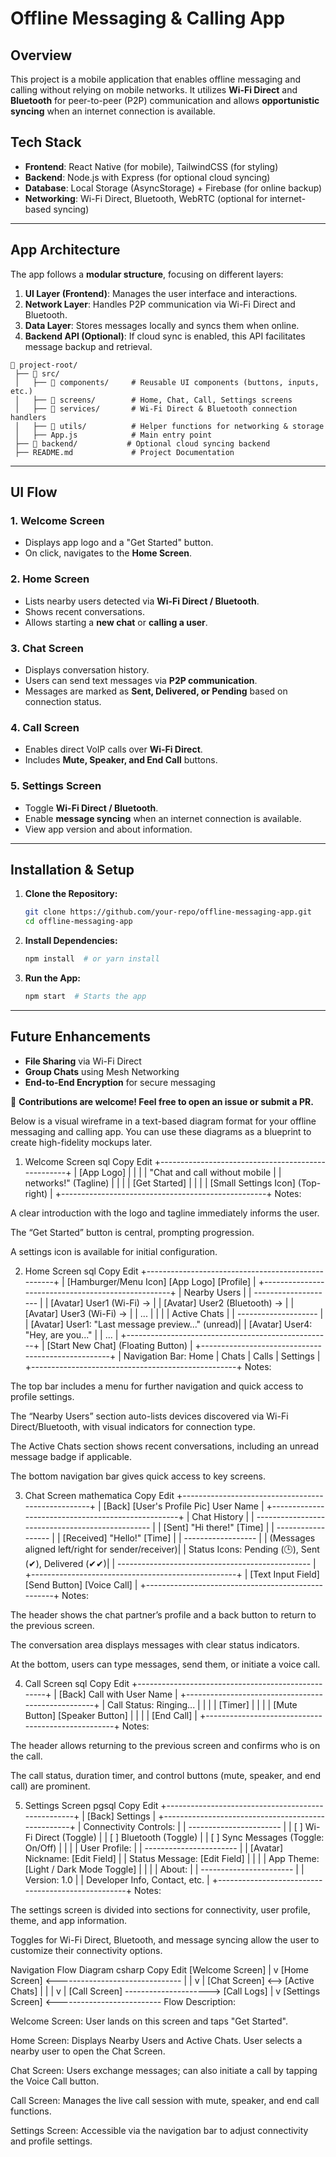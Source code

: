 # Offline Messaging & Calling App

## Overview
This project is a mobile application that enables offline messaging and calling without relying on mobile networks. It utilizes **Wi-Fi Direct** and **Bluetooth** for peer-to-peer (P2P) communication and allows **opportunistic syncing** when an internet connection is available.

## Tech Stack
- **Frontend**: React Native (for mobile), TailwindCSS (for styling)
- **Backend**: Node.js with Express (for optional cloud syncing)
- **Database**: Local Storage (AsyncStorage) + Firebase (for online backup)
- **Networking**: Wi-Fi Direct, Bluetooth, WebRTC (optional for internet-based syncing)

---
## App Architecture
The app follows a **modular structure**, focusing on different layers:

1. **UI Layer (Frontend)**: Manages the user interface and interactions.
2. **Network Layer**: Handles P2P communication via Wi-Fi Direct and Bluetooth.
3. **Data Layer**: Stores messages locally and syncs them when online.
4. **Backend API (Optional)**: If cloud sync is enabled, this API facilitates message backup and retrieval.

```
📂 project-root/
 ├── 📂 src/
 │   ├── 📂 components/     # Reusable UI components (buttons, inputs, etc.)
 │   ├── 📂 screens/        # Home, Chat, Call, Settings screens
 │   ├── 📂 services/       # Wi-Fi Direct & Bluetooth connection handlers
 │   ├── 📂 utils/          # Helper functions for networking & storage
 │   ├── App.js            # Main entry point
 ├── 📂 backend/           # Optional cloud syncing backend
 ├── README.md             # Project Documentation
```

---
## UI Flow
### **1. Welcome Screen**
- Displays app logo and a "Get Started" button.
- On click, navigates to the **Home Screen**.

### **2. Home Screen**
- Lists nearby users detected via **Wi-Fi Direct / Bluetooth**.
- Shows recent conversations.
- Allows starting a **new chat** or **calling a user**.

### **3. Chat Screen**
- Displays conversation history.
- Users can send text messages via **P2P communication**.
- Messages are marked as **Sent, Delivered, or Pending** based on connection status.

### **4. Call Screen**
- Enables direct VoIP calls over **Wi-Fi Direct**.
- Includes **Mute, Speaker, and End Call** buttons.

### **5. Settings Screen**
- Toggle **Wi-Fi Direct / Bluetooth**.
- Enable **message syncing** when an internet connection is available.
- View app version and about information.

---
## Installation & Setup
1. **Clone the Repository:**
   ```sh
   git clone https://github.com/your-repo/offline-messaging-app.git
   cd offline-messaging-app
   ```
2. **Install Dependencies:**
   ```sh
   npm install  # or yarn install
   ```
3. **Run the App:**
   ```sh
   npm start  # Starts the app
   ```

---
## Future Enhancements
- **File Sharing** via Wi-Fi Direct
- **Group Chats** using Mesh Networking
- **End-to-End Encryption** for secure messaging

🚀 **Contributions are welcome! Feel free to open an issue or submit a PR.**



Below is a visual wireframe in a text-based diagram format for your offline messaging and calling app. You can use these diagrams as a blueprint to create high-fidelity mockups later.

1. Welcome Screen
sql
Copy
Edit
+---------------------------------------------------+
|                   [App Logo]                      |
|                                                   |
|         "Chat and call without mobile             |
|             networks!" (Tagline)                   |
|                                                   |
|                  [Get Started]                    |
|                                                   |
|         [Small Settings Icon] (Top-right)         |
+---------------------------------------------------+
Notes:

A clear introduction with the logo and tagline immediately informs the user.

The “Get Started” button is central, prompting progression.

A settings icon is available for initial configuration.

2. Home Screen
sql
Copy
Edit
+---------------------------------------------------+
| [Hamburger/Menu Icon]      [App Logo]   [Profile] |
+---------------------------------------------------+
|  Nearby Users                                     |
|  --------------------                             |
|  [Avatar]  User1   (Wi-Fi)   →                     |
|  [Avatar]  User2   (Bluetooth) →                   |
|  [Avatar]  User3   (Wi-Fi)   →                     |
|  ...                                              |
|                                                   |
|  Active Chats                                     |
|  --------------------                             |
|  [Avatar]  User1: "Last message preview..."  (unread)|
|  [Avatar]  User4: "Hey, are you..."               |
|  ...                                              |
+---------------------------------------------------+
|             [Start New Chat] (Floating Button)    |
+---------------------------------------------------+
|  Navigation Bar:  Home | Chats | Calls | Settings   |
+---------------------------------------------------+
Notes:

The top bar includes a menu for further navigation and quick access to profile settings.

The “Nearby Users” section auto-lists devices discovered via Wi-Fi Direct/Bluetooth, with visual indicators for connection type.

The Active Chats section shows recent conversations, including an unread message badge if applicable.

The bottom navigation bar gives quick access to key screens.

3. Chat Screen
mathematica
Copy
Edit
+---------------------------------------------------+
|  [Back]   [User's Profile Pic] User Name          |
+---------------------------------------------------+
|  Chat History                                     |
|  ------------------------------------------------ |
|  [Sent] "Hi there!"         [Time]                |
|           ------------------                      |
|  [Received] "Hello!"        [Time]                |
|           ------------------                      |
|  (Messages aligned left/right for sender/receiver)|
|  Status Icons: Pending (🕒), Sent (✔), Delivered (✔✔)|
|  ------------------------------------------------ |
+---------------------------------------------------+
|  [Text Input Field]   [Send Button]   [Voice Call]  |
+---------------------------------------------------+
Notes:

The header shows the chat partner’s profile and a back button to return to the previous screen.

The conversation area displays messages with clear status indicators.

At the bottom, users can type messages, send them, or initiate a voice call.

4. Call Screen
sql
Copy
Edit
+---------------------------------------------------+
|           [Back]   Call with User Name            |
+---------------------------------------------------+
|              Call Status: Ringing...              |
|                                                   |
|                    [Timer]                        |
|                                                   |
|      [Mute Button]   [Speaker Button]             |
|                                                   |
|                   [End Call]                      |
+---------------------------------------------------+
Notes:

The header allows returning to the previous screen and confirms who is on the call.

The call status, duration timer, and control buttons (mute, speaker, and end call) are prominent.

5. Settings Screen
pgsql
Copy
Edit
+---------------------------------------------------+
|             [Back]     Settings                   |
+---------------------------------------------------+
|  Connectivity Controls:                           |
|  -----------------------                          |
|  [ ] Wi-Fi Direct   (Toggle)                      |
|  [ ] Bluetooth      (Toggle)                      |
|  [ ] Sync Messages  (Toggle: On/Off)              |
|                                                   |
|  User Profile:                                    |
|  -----------------------                          |
|  [Avatar]  Nickname: [Edit Field]                 |
|  Status Message: [Edit Field]                     |
|                                                   |
|  App Theme:  [Light / Dark Mode Toggle]           |
|                                                   |
|  About:                                           |
|  -----------------------                          |
|  Version: 1.0                                     |
|  Developer Info, Contact, etc.                    |
+---------------------------------------------------+
Notes:

The settings screen is divided into sections for connectivity, user profile, theme, and app information.

Toggles for Wi-Fi Direct, Bluetooth, and message syncing allow the user to customize their connectivity options.

Navigation Flow Diagram
csharp
Copy
Edit
[Welcome Screen]
       |
       v
[Home Screen] <-------------------------------
       |                                      |
       v                                      |
[Chat Screen] <--> [Active Chats]              |
       |                                      |
       v                                      |
[Call Screen] ---------------------> [Call Logs]
       |
       v
[Settings Screen] <--------------------------
Flow Description:

Welcome Screen: User lands on this screen and taps "Get Started".

Home Screen: Displays Nearby Users and Active Chats. User selects a nearby user to open the Chat Screen.

Chat Screen: Users exchange messages; can also initiate a call by tapping the Voice Call button.

Call Screen: Manages the live call session with mute, speaker, and end call functions.

Settings Screen: Accessible via the navigation bar to adjust connectivity and profile settings.